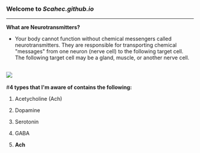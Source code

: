 ### Welcome to *Scahec.github.io*
---

**What are Neurotransmitters?**
- Your body cannot function without chemical messengers called neurotransmitters. They are responsible for transporting chemical "messages" from one neuron (nerve cell) to the following target cell. The following target cell may be a gland, muscle, or another nerve cell.


![](https://encrypted-tbn0.gstatic.com/images?q=tbn:ANd9GcSYcmrKteMoM7PiuyLQW8WkCTbwTdRl-Id1GA&usqp=CAU)
---

#**4 types that I'm aware of contains the following:**
1. Acetycholine (Ach)
2. Dopamine
3. Serotonin
4. GABA


1. **Ach**






